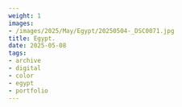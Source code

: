 ```yaml
---
weight: 1
images:
- /images/2025/May/Egypt/20250504-_DSC0071.jpg
title: Egypt.
date: 2025-05-08
tags:
- archive
- digital
- color
- egypt
- portfolio
---
```


